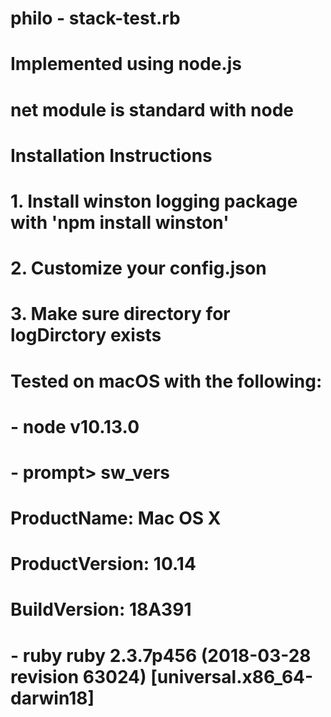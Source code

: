 # philo - stack-test.rb
#
# Implemented using node.js
# net module is standard with node
#
# Installation Instructions
# 1. Install winston logging package with 'npm install winston'
# 2. Customize your config.json
# 3. Make sure directory for logDirctory exists
# 
# Tested on macOS with the following:
# - node v10.13.0
# - prompt> sw_vers
#  ProductName:	        Mac OS X
#  ProductVersion:      10.14
#  BuildVersion:        18A391
# - ruby ruby 2.3.7p456 (2018-03-28 revision 63024) [universal.x86_64-darwin18]
#
